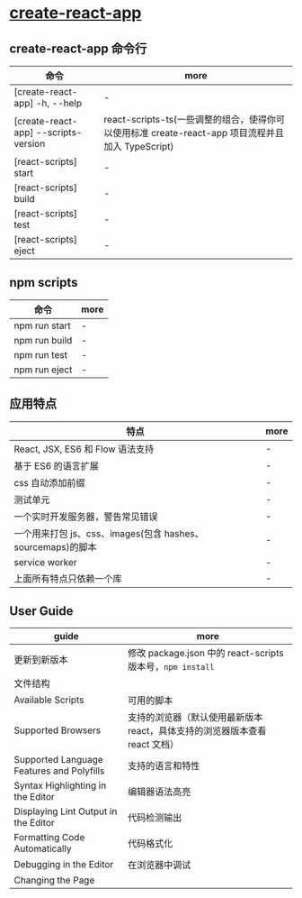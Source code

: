 # [create-react-app](https://github.com/facebook/create-react-app)

## create-react-app 命令行

| 命令                                 | more                                                                                              |
| ------------------------------------ | ------------------------------------------------------------------------------------------------- |
| [create-react-app] -h, --help        | -                                                                                                 |
| [create-react-app] --scripts-version | react-scripts-ts(一些调整的组合，使得你可以使用标准 create-react-app 项目流程并且加入 TypeScript) |
| [react-scripts] start                | -                                                                                                 |
| [react-scripts] build                | -                                                                                                 |
| [react-scripts] test                 | -                                                                                                 |
| [react-scripts] eject                | -                                                                                                 |

## npm scripts

| 命令          | more |
| ------------- | ---- |
| npm run start | -  |
| npm run build | -    |
| npm run test  | -    |
| npm run eject | -    |

## 应用特点

| 特点                                                        | more |
| ----------------------------------------------------------- | ---- |
| React, JSX, ES6 和 Flow 语法支持                            | -    |
| 基于 ES6 的语言扩展                                         | -    |
| css 自动添加前缀                                            | -    |
| 测试单元                                                    | -    |
| 一个实时开发服务器，警告常见错误                            | -    |
| 一个用来打包 js、css、images(包含 hashes、sourcemaps)的脚本 | -    |
| service worker                                              | -    |
| 上面所有特点只依赖一个库                                    | -    |

## User Guide

| guide                                        | more                                                                        |
| -------------------------------------------- | --------------------------------------------------------------------------- |
| 更新到新版本                                 | 修改 package.json 中的 react-scripts 版本号，`npm install`                  |
| 文件结构                                     |                                                                             |
| Available Scripts                            | 可用的脚本                                                                  |
| Supported Browsers                           | 支持的浏览器（默认使用最新版本 react，具体支持的浏览器版本查看 react 文档） |
| Supported Language Features and Polyfills    | 支持的语言和特性                                                            |
| Syntax Highlighting in the Editor            | 编辑器语法高亮                                                              |
| Displaying Lint Output in the Editor         | 代码检测输出                                                                |
| Formatting Code Automatically                | 代码格式化                                                                  |
| Debugging in the Editor                      | 在浏览器中调试                                                              |
| Changing the Page <title>                    | 修改页面 title                                                              |
| Installing a Dependency                      | 安装依赖                                                                    |
| Importing a Component                        | 导入组件                                                                    |
| Code Splitting                               | 代码分割                                                                    |
| Adding a Stylesheet                          | 添加样式                                                                    |
| Post-Processing CSS                          | css 预处理器                                                                |
| Adding a CSS Preprocessor (Sass, Less etc.)  | 添加 css 预处理器                                                           |
| Adding Images, Fonts, and Files              | 添加 Images、Fonts、 Files                                                  |
| Using the public Folder                      | 使用 public 文件夹                                                          |
| Using Global Variables                       | 使用全局变量                                                                |
| Adding Bootstrap                             | 添加 bootstrap                                                              |
| Adding Flow                                  | 添加 Flow                                                                   |
| Adding a Router                              | 添加路由                                                                    |
| Adding Custom Environment Variables          | 添加私人环境变量                                                            |
| Can I Use Decorators?                        | 是否可以使用装饰器                                                          |
| Fetching Data with AJAX Requests             | ajax 请求                                                                   |
| Integrating with an API Backend              | 整合后端接口                                                                |
| Proxying API Requests in Development         | 代理接口请求                                                                |
| Using HTTPS in Development                   | 在开发中使用 https                                                          |
| Generating Dynamic <meta> Tags on the Server | 动态生成 <meta> 标签                                                        |
| Pre-Rendering into Static HTML Files         | 提前渲染静态 html 文件                                                      |
| Running Tests                                | 运行测试                                                                    |
| Debugging Tests                              | 调试测试                                                                    |
| Developing Components in Isolation           | 组件隔离开发                                                                |
| Publishing Components to npm                 | 发布组件到 npm                                                              |
| Making a Progressive Web App                 | 制作渐进 web app                                                            |
| Analyzing the Bundle Size                    | 分析包的大小                                                                |
| Deployment                                   | 配置                                                                        |
| Advanced Configuration                       | 高级配置                                                                    |
| Troubleshooting                              | 故障排除                                                                    |
